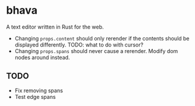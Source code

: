 # bhava

A text editor written in Rust for the web.

* Changing `props.content` should only rerender if the contents should be displayed differently. TODO: what to do with cursor?
* Changing `props.spans` should never cause a rerender. Modify dom nodes around instead.

## TODO

* Fix removing spans
* Test edge spans
